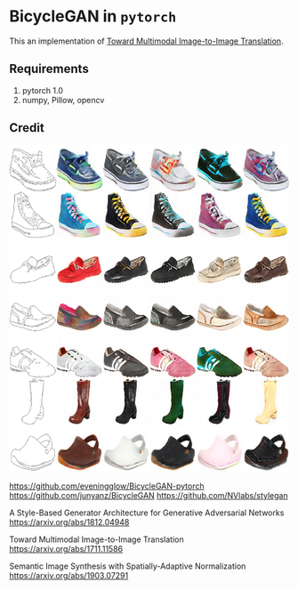 # BicycleGAN in `pytorch`
This an implementation of [Toward Multimodal Image-to-Image Translation](https://arxiv.org/abs/1711.11586).

## Requirements
1. pytorch 1.0
2. numpy, Pillow, opencv

## Credit

![examples](inference/samples.png)

https://github.com/eveningglow/BicycleGAN-pytorch
https://github.com/junyanz/BicycleGAN
https://github.com/NVlabs/stylegan


A Style-Based Generator Architecture for Generative Adversarial Networks
https://arxiv.org/abs/1812.04948

Toward Multimodal Image-to-Image Translation
https://arxiv.org/abs/1711.11586

Semantic Image Synthesis with Spatially-Adaptive Normalization
https://arxiv.org/abs/1903.07291